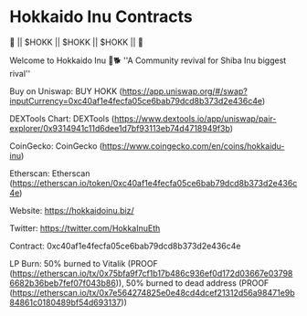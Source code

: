 # Hokkaido Inu Contracts

💎 || $HOKK || $HOKK || $HOKK || 💎

Welcome to Hokkaido Inu 🐾🐕
''A Community revival for Shiba Inu biggest rival''

Buy on Uniswap: BUY HOKK (https://app.uniswap.org/#/swap?inputCurrency=0xc40af1e4fecfa05ce6bab79dcd8b373d2e436c4e)

DEXTools Chart: DEXTools
 (https://www.dextools.io/app/uniswap/pair-explorer/0x9314941c11d6dee1d7bf93113eb74d4718949f3b)
 
CoinGecko: CoinGecko
 (https://www.coingecko.com/en/coins/hokkaidu-inu)
 
Etherscan: Etherscan
 (https://etherscan.io/token/0xc40af1e4fecfa05ce6bab79dcd8b373d2e436c4e)
 
Website: https://hokkaidoinu.biz/

Twitter: https://twitter.com/HokkaInuEth

Contract: 0xc40af1e4fecfa05ce6bab79dcd8b373d2e436c4e

LP Burn: 50% burned to Vitalik (PROOF (https://etherscan.io/tx/0x75bfa9f7cf1b17b486c936ef0d172d03667e037986682b36beb7fef07f043b86)), 50% burned to dead address (PROOF (https://etherscan.io/tx/0x7e564274825e0e48cd4dcef21312d56a98471e9b84861c0180489bf54d693137))
